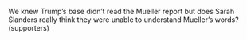 We knew Trump’s base didn’t read the Mueller report but does Sarah Slanders really think they were unable to understand Mueller’s words? (supporters)
